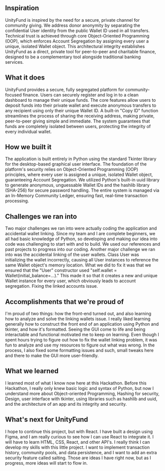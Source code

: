 ## Inspiration
UnityFund is inspired by the need for a secure, private channel for community giving. We address donor anonymity by separating the confidential User identity from the public Wallet ID used in all transfers. Technical trust is achieved through core Object-Oriented Programming (OOP), which enforces Account Segregation by assigning every user a unique, isolated Wallet object. This architectural integrity establishes UnityFund as a direct, private tool for peer-to-peer and charitable finance, designed to be a complementary tool alongside traditional banking services.
## What it does
UnityFund provides a secure, fully segregated platform for community-focused finance. Users can securely register and log in to a clean dashboard to manage their unique funds. The core features allow users to deposit funds into their private wallet and execute anonymous transfers to any recipient using only their unique Wallet ID. A built-in "Copy ID" function streamlines the process of sharing the receiving address, making private, peer-to-peer giving simple and immediate. The system guarantees that funds are completely isolated between users, protecting the integrity of every individual wallet.
## How we built it
The application is built entirely in Python using the standard Tkinter library for the desktop-based graphical user interface. The foundation of the platform's security relies on Object-Oriented Programming (OOP) principles, where every user is assigned a unique, isolated Wallet object, guaranteeing Account Segregation. We utilized Python's built-in uuid library to generate anonymous, unguessable Wallet IDs and the hashlib library (SHA-256) for secure password handling. The entire system is managed via an In-Memory Community Ledger, ensuring fast, real-time transaction processing.
## Challenges we ran into
Two major challenges we ran into were actually coding the application and accidental wallet linking. Since my team and I are complete beginners, we all had basic knowledge of Python, so developing and making our idea into code was challenging to start with and to build. We used our references and past projects to progress into our coding. Another major challenge we ran into was the accidental linking of the user wallets. Class User was initializing the wallet incorrectly, causing all User instances to reference the same Wallet object's memory location. What we did to fix it was that we ensured that the "User" constructor used "self.wallet = Wallet(initial_balance=...)." This made it so that it creates a new and unique Wallet instance for every user, which obviously leads to account segregation. Fixing the linked accounts issue.
## Accomplishments that we're proud of
I'm proud of two things: how the front-end turned out, and also learning how to analyze and solve the linking wallets issue. I really liked learning generally how to construct the front end of an application using Python and tkinter, and how it's formatted. Seeing the GUI come to life and being interactable and functional motivated me to keep on learning. Even though I spent hours trying to figure out how to fix the wallet linking problem, it was fun to analyze and use my resources to figure out what was wrong. In the process, I also fixed some formatting issues and such, small tweaks here and there to make the GUI more user-friendly. 
## What we learned
I learned most of what I know now here at this Hackathon. Before this Hackathon, I really only knew basic logic and syntax of Python, but now I understand more about Object-oriented Programming, Hashing for security, Design, user interface with tkinter, using libraries such as hashlib and uuid, and the architecture of an app and its integrity and security.
## What's next for UnityFund
I hope to continue this project, but with React. I have built a design using Figma, and I am really curious to see how I can use React to integrate it. I will have to learn HTML, CSS, React, and other API's. I really think I can develop my skills with this little project. I want to implement transaction history, community pools, and data persistence, and I want to add an extra security feature called salting. Those are ideas I have right now, but as I progress, more ideas will start to flow in.
